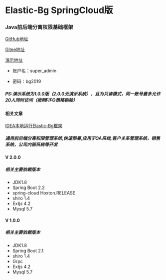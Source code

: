 # Elastic-Bg SpringCloud版

### Java前后端分离权限基础框架

[ GitHub地址 ](https://github.com/FaceGhost/Elastic-Bg/tree/2.0.0 )

[ Gitee地址 ](https://gitee.com/faceghost/Elastic-Bg/tree/2.0.0 )

[ 演示地址 ](http://elastic-bg.faceghost.com/elastic-bg-client )

- 账户名：super_admin

- 密码：bg2019

##### PS:演示系统为1.0.0版（2.0.0无演示系统），且为只读模式，同一账号最多允许20人同时访问（按照FIFO策略剔除）

#### 相关文章

[ IDEA本地运行Elastic-Bg框架 ](https://faceghost.com/article/478001)

##### 通用前后端分离权限管理系统,快速部署,应用于OA系统,客户关系管理系统，销售系统，公司内部系统等开发

#### V 2.0.0
##### 相关主要依赖版本
- JDK1.8
- Spring Boot 2.2
- spring-cloud Hoxton.RELEASE
- shiro 1.4
- Extjs 4.2
- Mysql 5.7

#### V 1.0.0
##### 相关主要依赖版本
- JDK1.8
- Spring Boot 2.1
- shiro 1.4
- Grpc
- Extjs 4.2
- Mysql 5.7
